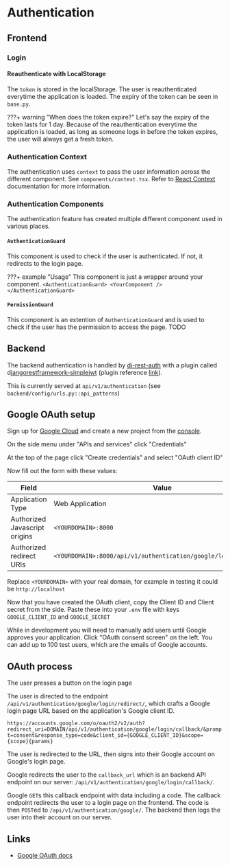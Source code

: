 # Authentication

## Frontend

### Login

#### Reauthenticate with LocalStorage

The `token` is stored in the localStorage. The user is reauthenticated everytime the application is loaded. The expiry of the token can be seen in `base.py`.

???+ warning "When does the token expire?"
    Let's say the expiry of the token lasts for 1 day. Because of the reauthentication everytime the application is loaded, as long as someone logs in before the token expires, the user will always get a fresh token.

### Authentication Context

The authentication uses `context` to pass the user information across the different component. See `components/context.tsx`. Refer to [React Context](https://reactjs.org/docs/context.html) documentation for more information.

### Authentication Components

The authentication feature has created multiple different component used in various places.

#### `AuthenticationGuard`

This component is used to check if the user is authenticated. If not, it redirects to the login page.

???+ example "Usage"
    This component is just a wrapper around your component.
    ```
    <AuthenticationGuard>
        <YourComponent />
    </AuthenticationGuard>
    ```

#### `PermissionGuard`

This component is an extention of `AuthenticationGuard` and is used to check if the user has the permission to access the page. TODO

## Backend

The backend authentication is handled by [dj-rest-auth](https://dj-rest-auth.readthedocs.io/en/latest/) with a plugin called d[jangorestframework-simplejwt](https://github.com/jazzband/djangorestframework-simplejwt) (plugin reference [link](https://dj-rest-auth.readthedocs.io/en/latest/installation.html?highlight=jwt#json-web-token-jwt-support-optional)).

This is currently served at `api/v1/authentication` (see `backend/config/urls.py::api_patterns`)

## Google OAuth setup

Sign up for [Google Cloud](https://cloud.google.com) and create a new project from the [console](https://console.cloud.google.com).

On the side menu under "APIs and services" click "Credentials"

At the top of the page click "Create credentials" and select "OAuth client ID"

Now fill out the form with these values:

| Field                         | Value                                                            |
| ----------------------------- | ---------------------------------------------------------------- |
| Application Type              | Web Application                                                  |
| Authorized Javascript origins | `<YOURDOMAIN>:8000`                                              |
| Authorized redirect URIs      | `<YOURDOMAIN>:8000/api/v1/authentication/google/login/callback/` |

Replace `<YOURDOMAIN>` with your real domain, for example in testing it could be `http://localhost`

Now that you have created the OAuth client, copy the Client ID and Client secret from the side. Paste these into your `.env` file with keys `GOOGLE_CLIENT_ID` and `GOOGLE_SECRET`

While in development you will need to manually add users until Google approves your application. Click "OAuth consent screen" on the left. You can add up to 100 test users, which are the emails of Google accounts. 

## OAuth process

The user presses a button on the login page

The user is directed to the endpoint `/api/v1/authentication/google/login/redirect/`, which crafts a Google login page URL based on the application's Google client ID.

`https://accounts.google.com/o/oauth2/v2/auth?redirect_uri=DOMAIN/api/v1/authentication/google/login/callback/&prompt=consent&response_type=code&client_id={GOOGLE_CLIENT_ID}&scope={scope}{params}`

The user is redirected to the URL, then signs into their Google account on Google's login page.

Google redirects the user to the `callback_url` which is an backend API endpoint on our server: `/api/v1/authentication/google/login/callback/`.

Google `GET`s this callback endpoint with data including a code. The callback endpoint redirects the user to a login page on the frontend. The code is then `POST`ed to `/api/v1/authentication/google/`. The backend then logs the user into their account on our server.

## Links

- [Google OAuth docs](https://developers.google.com/identity/protocols/oauth2/web-server)